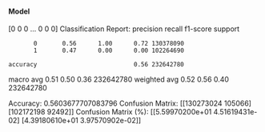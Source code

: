 #### Model
[0 0 0 ... 0 0 0]
Classification Report:
              precision    recall  f1-score   support

           0       0.56      1.00      0.72 130378090
           1       0.47      0.00      0.00 102264690

    accuracy                           0.56 232642780
   macro avg       0.51      0.50      0.36 232642780
weighted avg       0.52      0.56      0.40 232642780

Accuracy: 0.5603677707083796
Confusion Matrix:
[[130273024    105066]
 [102172198     92492]]
Confusion Matrix (%):
[[5.59970200e+01 4.51619431e-02]
 [4.39180610e+01 3.97570902e-02]]
